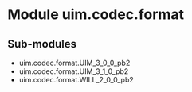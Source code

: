 Module uim.codec.format
=======================

Sub-modules
-----------
* uim.codec.format.UIM_3_0_0_pb2
* uim.codec.format.UIM_3_1_0_pb2
* uim.codec.format.WILL_2_0_0_pb2